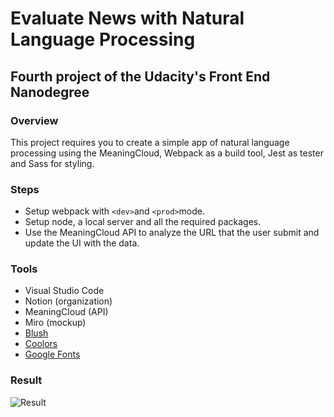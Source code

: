 # Evaluate News with Natural Language Processing

## Fourth project of the Udacity's Front End Nanodegree

### Overview
This project requires you to create a simple app of natural language processing using the MeaningCloud, Webpack as a build tool, Jest as tester and Sass for styling. 

### Steps
* Setup webpack with `<dev>`and `<prod>`mode.
* Setup node, a local server and all the required packages.
* Use the MeaningCloud API to analyze the URL that the user submit and update the UI with the data.

### Tools
* Visual Studio Code
* Notion (organization)
* MeaningCloud (API)
* Miro (mockup)
* [Blush](https://blush.design/)
* [Coolors](https://coolors.co/)
* [Google Fonts](https://fonts.google.com/)

### Result
![Result](https://github.com/Gonzaloalcina/front-end-nanodegree-udacity/blob/refresh-2019/projects/evaluate-news-nlp/Result/layout.png?raw=true)
